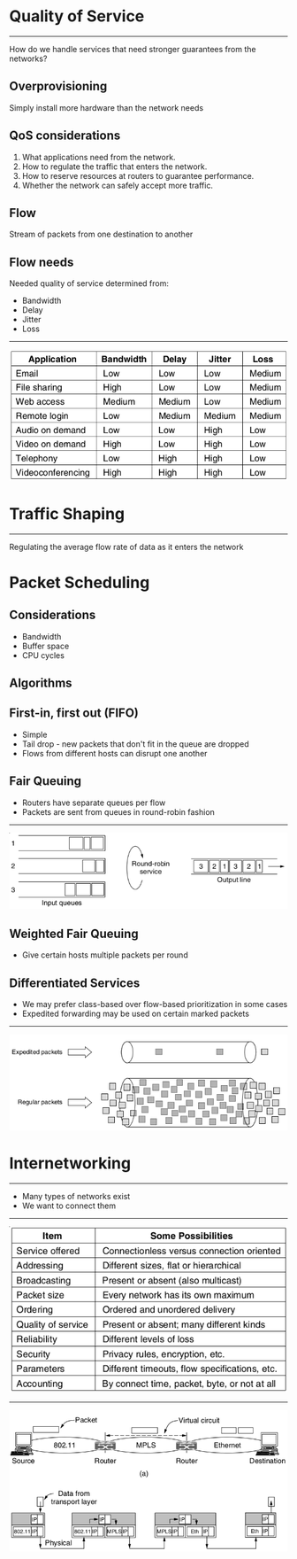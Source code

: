 Quality of Service
==================

---

How do we handle services that need stronger guarantees from the networks?

Overprovisioning
----------------

Simply install more hardware than the network needs

QoS considerations
------------------

1. What applications need from the network.
2. How to regulate the traffic that enters the network.
3. How to reserve resources at routers to guarantee performance.
4. Whether the network can safely accept more traffic.

Flow
----

Stream of packets from one destination to another

Flow needs
----------

Needed quality of service determined from:

- Bandwidth
- Delay
- Jitter
- Loss

---

![QoS needs of common services](figures/5-27.png)

Traffic Shaping
===============

---

Regulating the average flow rate of data as it enters the network

Packet Scheduling
=================

Considerations
--------------

- Bandwidth
- Buffer space
- CPU cycles

Algorithms
----------

First-in, first out (FIFO)
--------------------------

- Simple
- Tail drop - new packets that don't fit in the queue are dropped
- Flows from different hosts can disrupt one another

Fair Queuing
-------------

- Routers have separate queues per flow
- Packets are sent from queues in round-robin fashion

---

![Round-robin fair queuing](figures/5-30.png)

Weighted Fair Queuing
----------------------

- Give certain hosts multiple packets per round

Differentiated Services
-----------------------

- We may prefer class-based over flow-based prioritization in some cases
- Expedited forwarding may be used on certain marked packets

---

![Expedited Forwarding](figures/5-36.png)

Internetworking
===============

---

- Many types of networks exist
- We want to connect them

---

![Network differences](figures/5-38.png)

---

![Connecting different networks](figures/5-39.png)